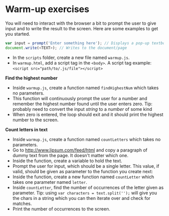# Warm-up exercises

You will need to interact with the browser a bit to prompt the user to give input and to write the result to the screen. Here are some examples to get you started. 

```javascript
var input = prompt('Enter something here'); // Displays a pop-up textbox in the browser
document.write(<TEXT>); // Writes to the document/page
```

* In the `scripts` folder, create a new file named `warmup.js`.
* In `warmup.html`, add a script tag in the `<body>`. A script tag example: `<script src="path/to/.js/file"></script>`

**Find the highest number**

* Inside `warmup.js`, create a function named `findHighestNum` which takes no parameters. 
* This function will continuously prompt the user for a number and remember the highest number found until the user enters zero. Tip: probably need to convert the input _string_ to a _number_ of some kind
* When zero is entered, the loop should exit and it should print the highest number to the screen.

**Count letters in text**

* Inside `warmup.js`, create a function named `countLetters` which takes no parameters.
* Go to http://www.lipsum.com/feed/html and copy a paragraph of dummy text from the page. It doesn't matter which one.
* Inside the function, create a variable to hold the text.
* Prompt the user for input, which should be a single letter. This value, if valid, should be given as parameter to the function you create next:
* Inside the function, create a new function named `countLetter` which takes one parameter named `letter`.
* Inside `countLetter`, find the number of occurrences of the letter given as parameter. Tip: using `var characters = text.split('');` will give you the chars in a string which you can then iterate over and check for matches.
* Print the number of occurrences to the screen.